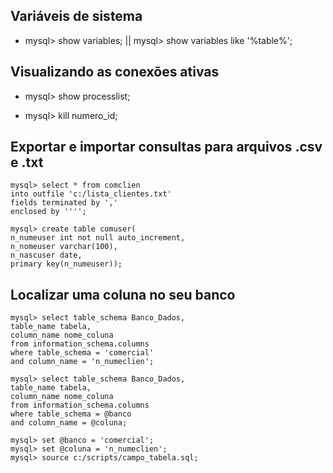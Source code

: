 ## Variáveis de sistema

* mysql> show variables; || mysql> show variables like '%table%';

## Visualizando as conexões ativas

* mysql> show processlist;

* mysql> kill numero_id;


## Exportar e importar consultas para arquivos .csv e .txt

```
mysql> select * from comclien
into outfile 'c:/lista_clientes.txt'
fields terminated by ','
enclosed by '''';
```

```
mysql> create table comuser(
n_numeuser int not null auto_increment,
n_nomeuser varchar(100),
n_nascuser date,
primary key(n_numeuser));
```

## Localizar uma coluna no seu banco

```
mysql> select table_schema Banco_Dados,
table_name tabela,
column_name nome_coluna
from information_schema.columns
where table_schema = 'comercial'
and column_name = 'n_numeclien';
```

```
mysql> select table_schema Banco_Dados,
table_name tabela,
column_name nome_coluna
from information_schema.columns
where table_schema = @banco
and column_name = @coluna;
```

```
mysql> set @banco = 'comercial';
mysql> set @coluna = 'n_numeclien';
mysql> source c:/scripts/campo_tabela.sql;
```
